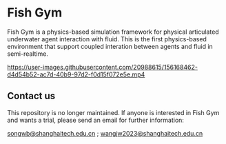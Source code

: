 # Fish Gym
Fish Gym is a physics-based simulation framework for physical articulated underwater agent interaction with fluid.
This is the first physics-based environment that support coupled interation between agents and fluid in semi-realtime.


https://user-images.githubusercontent.com/20988615/156168462-d4d54b52-ac7d-40b9-97d2-f0d15f072e5e.mp4



## Contact us

This repository is no longer maintained. If anyone is interested in Fish Gym and wants a trial, please send an email for further information:

songwb@shanghaitech.edu.cn ; wangjw2023@shanghaitech.edu.cn

